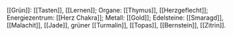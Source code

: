 [[Grün]]: [[Tasten]], [[Lernen]]; Organe: [[Thymus]], [[Herzgeflecht]]; Energiezentrum: [[Herz Chakra]]; Metall: [[Gold]]; Edelsteine: [[Smaragd]], [[Malachit]], [[Jade]], grüner [[Turmalin]], [[Topas]], [[Bernstein]], [[Zitrin]].